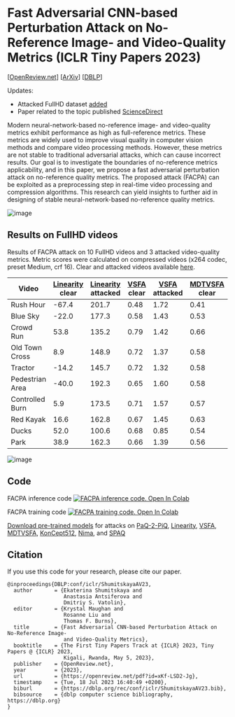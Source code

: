 Fast Adversarial CNN-based Perturbation Attack on No-Reference Image- and Video-Quality Metrics (ICLR Tiny Papers 2023)
==============

[[OpenReview.net](https://openreview.net/forum?id=xKf-LSD2-Jg)] [[ArXiv](https://arxiv.org/abs/2305.15544)] [[DBLP](https://dblp.org/rec/conf/iclr/ShumitskayaAV23.html4)]

Updates:
* Attacked FullHD dataset [added](https://github.com/katiashh/FACPA?tab=readme-ov-file#results-on-fullhd-videos)
* Paper related to the topic published [ScienceDirect](https://www.sciencedirect.com/science/article/pii/S107731422300293X?via%3Dihub)

Modern neural-network-based no-reference image- and video-quality metrics exhibit performance as high as full-reference metrics. These metrics are widely
used to improve visual quality in computer vision methods and compare video processing methods. However, these metrics are not stable to traditional adversarial attacks, which can cause incorrect results. Our goal is to investigate the boundaries of no-reference metrics applicability, and in this paper, we propose a
fast adversarial perturbation attack on no-reference quality metrics. The proposed attack (FACPA) can be exploited as a preprocessing step in real-time video processing and compression algorithms. This research can yield insights to further
aid in designing of stable neural-network-based no-reference quality metrics.

![image](https://drive.google.com/uc?export=view&id=1ym97ObrVcL-Ak9NdpE5OCNXJK7of6Y3o)

## Results on FullHD videos
Results of FACPA attack on 10 FullHD videos and 3 attacked video-quality metrics. Metric scores were calculated on compressed videos (x264 codec, preset Medium, crf 16). Clear and attacked videos available [here](https://drive.google.com/drive/folders/1eHUJ-kPCIWQIjieLsAAx0rsLQsmlELrB?usp=drive_link). 

| Video | [Linearity](https://github.com/lidq92/LinearityIQA) clear | [Linearity](https://github.com/lidq92/LinearityIQA) attacked | [VSFA](https://github.com/lidq92/VSFA) clear | [VSFA](https://github.com/lidq92/VSFA) attacked | [MDTVSFA](https://github.com/lidq92/MDTVSFA) clear | [MDTVSFA](https://github.com/lidq92/MDTVSFA) attacked |
| - | - | - | - | - | - | - |
| Rush Hour | -67.4 | 201.7 | 0.48 | 1.72 | 0.41 | 0.79 |
| Blue Sky | -22.0 | 177.3 | 0.58 | 1.43 | 0.53 | 0.78 |
| Crowd Run | 53.8 | 135.2 | 0.79 |	1.42 | 0.66 | 0.78 |
| Old Town Cross | 8.9 | 148.9 | 0.72 |	1.37 | 0.58 | 0.79 |
| Tractor | -14.2 |	145.7 | 0.72 | 1.32 | 0.58 | 0.78 |
| Pedestrian Area | -40.0 | 192.3 |	0.65 | 1.60	| 0.58 | 0.79 |
| Controlled Burn | 5.9 | 173.5 | 0.71 | 1.57 | 0.57 | 0.79 |
| Red Kayak | 16.6 | 162.8 | 0.67 | 1.45 | 0.63 | 0.79 |
| Ducks | 52.0 | 100.6 | 0.68 | 0.85 | 0.54 | 0.68 |
| Park | 38.9 | 162.3 |	0.66 | 1.39 | 0.56 | 0.78 |

![image](https://drive.google.com/file/d/1KnmBmlVq7Q-c0dyepxMCCDAmFruNJmac)

## Code

FACPA inference code [![FACPA inference code. Open In Colab](https://colab.research.google.com/assets/colab-badge.svg)](https://drive.google.com/file/d/1GM9N23eK5-HZc-TPz6Fyts5NhbAG1OoQ/view?usp=sharing)

FACPA training code [![FACPA training code. Open In Colab](https://colab.research.google.com/assets/colab-badge.svg)](https://drive.google.com/file/d/1gkOi7rT3RG4fE1YwRL0yYjj-azCFwY4k/view?usp=sharing)

[Download pre-trained models](https://drive.google.com/drive/folders/1ei3WdDpSEnLmwvEVmABpBSPXygzVxobu) for attacks on [PaQ-2-PiQ](https://github.com/baidut/paq2piq), [Linearity](https://github.com/lidq92/LinearityIQA), [VSFA](https://github.com/lidq92/VSFA), [MDTVSFA](https://github.com/lidq92/MDTVSFA), [KonCept512](https://github.com/ZhengyuZhao/koniq-PyTorch), [Nima](https://github.com/truskovskiyk/nima.pytorch/tree/v1), and [SPAQ](https://github.com/h4nwei/SPAQ) 



## Citation

If you use this code for your research, please cite our paper.

```
@inproceedings{DBLP:conf/iclr/ShumitskayaAV23,
  author       = {Ekaterina Shumitskaya and
                  Anastasia Antsiferova and
                  Dmitriy S. Vatolin},
  editor       = {Krystal Maughan and
                  Rosanne Liu and
                  Thomas F. Burns},
  title        = {Fast Adversarial CNN-based Perturbation Attack on No-Reference Image-
                  and Video-Quality Metrics},
  booktitle    = {The First Tiny Papers Track at {ICLR} 2023, Tiny Papers @ {ICLR} 2023,
                  Kigali, Rwanda, May 5, 2023},
  publisher    = {OpenReview.net},
  year         = {2023},
  url          = {https://openreview.net/pdf?id=xKf-LSD2-Jg},
  timestamp    = {Tue, 18 Jul 2023 16:40:49 +0200},
  biburl       = {https://dblp.org/rec/conf/iclr/ShumitskayaAV23.bib},
  bibsource    = {dblp computer science bibliography, https://dblp.org}
}
```
